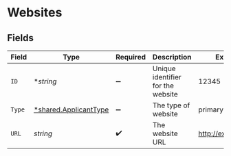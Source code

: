 # Websites


## Fields

| Field                                                         | Type                                                          | Required                                                      | Description                                                   | Example                                                       |
| ------------------------------------------------------------- | ------------------------------------------------------------- | ------------------------------------------------------------- | ------------------------------------------------------------- | ------------------------------------------------------------- |
| `ID`                                                          | **string*                                                     | :heavy_minus_sign:                                            | Unique identifier for the website                             | 12345                                                         |
| `Type`                                                        | [*shared.ApplicantType](../../models/shared/applicanttype.md) | :heavy_minus_sign:                                            | The type of website                                           | primary                                                       |
| `URL`                                                         | *string*                                                      | :heavy_check_mark:                                            | The website URL                                               | http://example.com                                            |